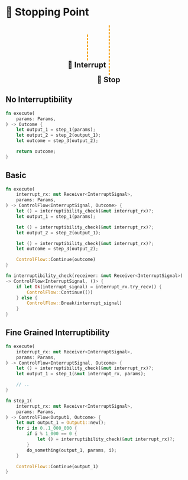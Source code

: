 # 🚏 Stopping Point

<object
    type="image/svg+xml"
    data="stopping_point/process.svg"
    style="margin-left: 23px; transform-origin: top left; scale: 1.3; margin-bottom: -50px;"></object>

<div style="
    width: 100%;
">
    <!-- Interruption point -->
    <div style="
        position: relative;
        left: 220px;
        top: -40px;
        display: inline-flex;
        flex-direction: column;
        justify-content: center;
    ">
        <div style="
            display: inline-block;
            height: 70px;
            border-left-color: #f59e0b;
            border-left-style: dashed;
            border-left-width: 3px;
        "></div>
        <div style="
            display: inline-block;
            font-weight: bold;
            font-size: 20px;
            margin-left: -50%;
        ">🛑 Interrupt</div>
    </div>
    <!-- Stopping point -->
    <div style="
        position: relative;
        left: 171px;
        display: inline-flex;
        flex-direction: column;
        justify-content: flex-start;
        align-items: flex-start;
    ">
        <div style="
            display: inline-block;
            height: 135px;
            border-left-color: #f59e0b;
            border-left-style: dashed;
            border-left-width: 3px;
        "></div>
        <div style="
            display: inline-block;
            font-weight: bold;
            font-size: 20px;
            margin-left: -50%;
        ">🚏 Stop</div>
    </div>
</div>

## No Interruptibility

```rust ,ignore
fn execute(
    params: Params,
) -> Outcome {
    let output_1 = step_1(params);
    let output_2 = step_2(output_1);
    let outcome = step_3(output_2);

    return outcome;
}
```

## Basic

```rust ,ignore
fn execute(
    interrupt_rx: mut Receiver<InterruptSignal>,
    params: Params,
) -> ControlFlow<InterruptSignal, Outcome> {
    let () = interruptibility_check(&mut interrupt_rx)?;
    let output_1 = step_1(params);

    let () = interruptibility_check(&mut interrupt_rx)?;
    let output_2 = step_2(output_1);

    let () = interruptibility_check(&mut interrupt_rx)?;
    let outcome = step_3(output_2);

    ControlFlow::Continue(outcome)
}

fn interruptibility_check(receiver: &mut Receiver<InterruptSignal>)
-> ControlFlow<InterruptSignal, ()> {
    if let Ok(interrupt_signal) = interrupt_rx.try_recv() {
        ControlFlow::Continue(())
    } else {
        ControlFlow::Break(interrupt_signal)
    }
}
```

## Fine Grained Interruptibility

<object
    type="image/svg+xml"
    data="stopping_point/fine_grained_interruptibility.svg"
    style="width: 630px; height: 230px; border: 0; transform-origin: top left; scale: 1.2;"></object>

```rust ,ignore
fn execute(
    interrupt_rx: mut Receiver<InterruptSignal>,
    params: Params,
) -> ControlFlow<InterruptSignal, Outcome> {
    let () = interruptibility_check(&mut interrupt_rx)?;
    let output_1 = step_1(&mut interrupt_rx, params);

    // ..
}

fn step_1(
    interrupt_rx: mut Receiver<InterruptSignal>,
    params: Params,
) -> ControlFlow<Output1, Outcome> {
    let mut output_1 = Output1::new();
    for i in 0..1_000_000 {
        if i % 1_000 == 0 {
            let () = interruptibility_check(&mut interrupt_rx)?;
        }
        do_something(output_1, params, i);
    }

    ControlFlow::Continue(output_1)
}
```

<!--
1. Now that the user has sent us their intent to stop, we need to find a safe place to stop.
2. i.e. we need to build our bus stops.
3. We can of course insert interruption checks every so often.
4. So in this code, you can see that we check for interruptions before every step.
5. If our steps do a lot of work, we can pass the interrupt signal receiver down to each step if necessary.
-->

